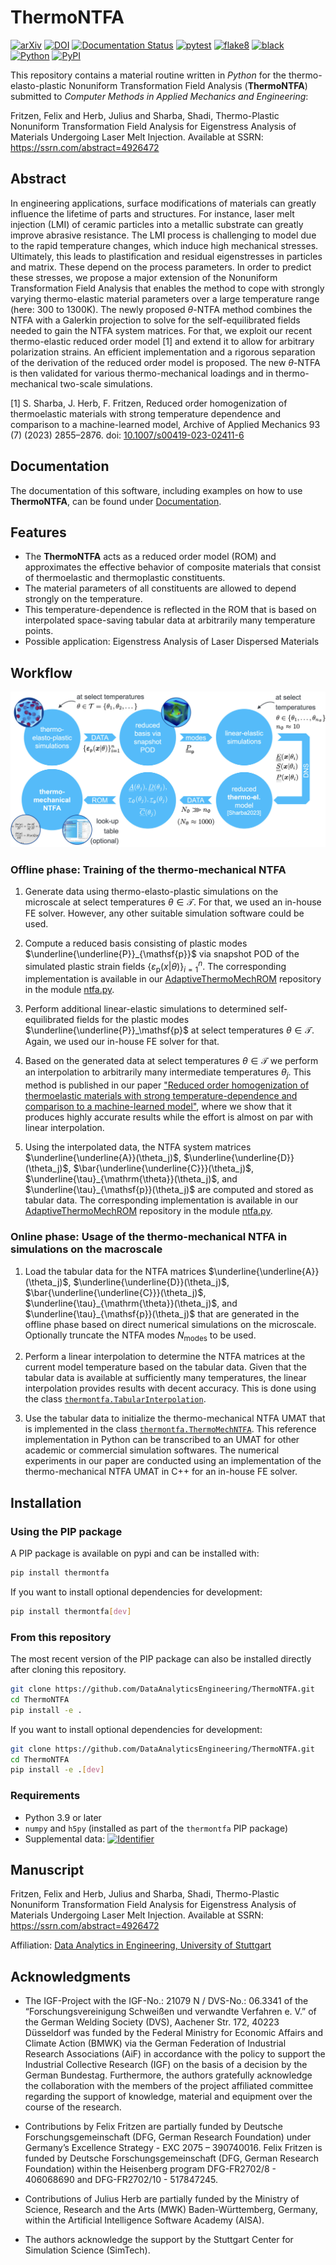 # ThermoNTFA

<!-- The badges we want to display -->
[![arXiv][arxiv-shield]][arxiv-url]
[![DOI][doi-shield]][doi-url]
[![Documentation Status][docs-shield]][docs-url]
[![pytest](https://github.com/DataAnalyticsEngineering/ThermoNTFA/actions/workflows/ci.yml/badge.svg)](https://github.com/DataAnalyticsEngineering/ThermoNTFA/actions/workflows/ci.yml)
[![flake8](https://img.shields.io/badge/flake8-checked-blue.svg)](https://flake8.pycqa.org/)
[![black](https://img.shields.io/badge/code%20style-black-000000.svg)](https://github.com/psf/black)
[![Python](https://img.shields.io/badge/python-3.11-purple.svg)](https://www.python.org/)
[![PyPI](https://img.shields.io/pypi/v/thermontfa)](https://test.pypi.org/project/thermontfa/)
<!--[![MIT License][license-shield]][license-url]-->
<!--[![License: MIT](https://img.shields.io/badge/License-MIT-yellow.svg)](./LICENSE.md)-->


This repository contains a material routine written in *Python* for the thermo-elasto-plastic Nonuniform Transformation Field Analysis (**ThermoNTFA**) submitted to _Computer Methods in Applied Mechanics and Engineering_:

Fritzen, Felix and Herb, Julius and Sharba, Shadi, Thermo-Plastic Nonuniform Transformation Field Analysis for Eigenstress Analysis of Materials Undergoing Laser Melt Injection. Available at SSRN: <https://ssrn.com/abstract=4926472>

## Abstract

In engineering applications, surface modifications of materials can greatly influence the lifetime of parts and structures. For instance, laser melt injection (LMI) of ceramic particles into a metallic substrate can greatly improve abrasive resistance. The LMI process is challenging to model due to the rapid temperature changes, which induce high mechanical stresses. Ultimately, this leads to plastification and residual eigenstresses in particles and matrix. These depend on the process parameters. In order to predict these stresses, we propose a major extension of the Nonuniform Transformation Field Analysis that enables the method to cope with strongly varying thermo-elastic material parameters over a large temperature range (here: 300 to 1300K). The newly proposed $\theta$-NTFA method combines the NTFA with a Galerkin projection to solve for the self-equilibrated fields needed to gain the NTFA system matrices. For that, we exploit our recent thermo-elastic reduced order model [1] and extend it to allow for arbitrary polarization strains.  An efficient implementation and a rigorous separation of the derivation of the reduced order model is proposed. The new $\theta$-NTFA is then validated for various thermo-mechanical loadings and in thermo-mechanical two-scale simulations.

[1] S. Sharba, J. Herb, F. Fritzen, Reduced order homogenization of thermoelastic materials with strong temperature
dependence and comparison to a machine-learned model, Archive of Applied Mechanics 93 (7) (2023) 2855–2876.
doi: [10.1007/s00419-023-02411-6](https://doi.org/10.1007/s00419-023-02411-6)

## Documentation

The documentation of this software, including examples on how to use **ThermoNTFA**, can be found under [Documentation](https://DataAnalyticsEngineering.github.io/ThermoNTFA/).

## Features

- The **ThermoNTFA** acts as a reduced order model (ROM) and approximates the effective behavior of composite materials that consist of thermoelastic and thermoplastic constituents.
- The material parameters of all constituents are allowed to depend strongly on the temperature.
- This temperature-dependence is reflected in the ROM that is based on interpolated space-saving tabular data at arbitrarily many temperature points.
- Possible application: Eigenstress Analysis of Laser Dispersed Materials

## Workflow

![thermoNTFA](https://github.com/DataAnalyticsEngineering/ThermoNTFA/blob/main/docs/images/ntfa_workflow.jpg?raw=True "workflow")

### Offline phase: Training of the thermo-mechanical NTFA

1. Generate data using thermo-elasto-plastic simulations on the microscale at select temperatures $`\theta \in \mathcal{T}`$.
For that, we used an in-house FE solver. However, any other suitable simulation software could be used.

2. Compute a reduced basis consisting of plastic modes $`\underline{\underline{P}}_{\mathsf{p}}`$ via snapshot POD of the simulated plastic strain fields $`\{\varepsilon_\mathsf{p}(x | \theta)\}^n_{i=1}`$.
The corresponding implementation is available in our [AdaptiveThermoMechROM](https://github.com/DataAnalyticsEngineering/AdaptiveThermoMechROM) repository in the module [ntfa.py](https://github.com/DataAnalyticsEngineering/AdaptiveThermoMechROM/blob/ntfa/ntfa.py).

3. Perform additional linear-elastic simulations to determined self-equilibrated fields for the plastic modes $`\underline{\underline{P}}_\mathsf{p}`$ at select temperatures $`\theta \in \mathcal{T}`$.
Again, we used our in-house FE solver for that.

4. Based on the generated data at select temperatures $`\theta \in \mathcal{T}`$ we perform an interpolation to arbitrarily many intermediate temperatures $`\theta_j`$.
This method is published in our paper ["Reduced order homogenization of thermoelastic materials with strong temperature-dependence and comparison to a machine-learned model"](https://doi.org/10.1007/s00419-023-02411-6), where we show that it produces highly accurate results while the effort is almost on par with linear interpolation.

5. Using the interpolated data, the NTFA system matrices $`\underline{\underline{A}}(\theta_j)`$, $`\underline{\underline{D}}(\theta_j)`$, $`\bar{\underline{\underline{C}}}(\theta_j)`$, $`\underline{\tau}_{\mathrm{\theta}}(\theta_j)`$, and $`\underline{\tau}_{\mathsf{p}}(\theta_j)`$ are computed and stored as tabular data.
The corresponding implementation is available in our [AdaptiveThermoMechROM](https://github.com/DataAnalyticsEngineering/AdaptiveThermoMechROM) repository in the module [ntfa.py](https://github.com/DataAnalyticsEngineering/AdaptiveThermoMechROM/blob/ntfa/ntfa.py).

### Online phase: Usage of the thermo-mechanical NTFA in simulations on the macroscale

1. Load the tabular data for the NTFA matrices $`\underline{\underline{A}}(\theta_j)`$, $`\underline{\underline{D}}(\theta_j)`$, $`\bar{\underline{\underline{C}}}(\theta_j)`$, $`\underline{\tau}_{\mathrm{\theta}}(\theta_j)`$, and $`\underline{\tau}_{\mathsf{p}}(\theta_j)`$ that are generated in the offline phase based on direct numerical simulations on the microscale.
Optionally truncate the NTFA modes $`N_{\mathrm{modes}}`$ to be used.

2. Perform a linear interpolation to determine the NTFA matrices at the current model temperature based on the tabular data.
Given that the tabular data is available at sufficiently many temperatures, the linear interpolation provides results with decent accuracy.
This is done using the class [`thermontfa.TabularInterpolation`](https://github.com/DataAnalyticsEngineering/ThermoNTFA/blob/main/thermontfa/tabular_interpolation.py).

3. Use the tabular data to initialize the thermo-mechanical NTFA UMAT that is implemented in the class [`thermontfa.ThermoMechNTFA`](https://github.com/DataAnalyticsEngineering/ThermoNTFA/blob/main/thermontfa/thermoNTFA.py).
This reference implementation in Python can be transcribed to an UMAT for other academic or commercial simulation softwares.
The numerical experiments in our paper are conducted using an implementation of the thermo-mechanical NTFA UMAT in C++ for an in-house FE solver.

## Installation

### Using the PIP package

A PIP package is available on pypi and can be installed with:

```bash
pip install thermontfa
```

If you want to install optional dependencies for development:

```bash
pip install thermontfa[dev]
```

### From this repository

The most recent version of the PIP package can also be installed directly after cloning this repository.

```bash
git clone https://github.com/DataAnalyticsEngineering/ThermoNTFA.git
cd ThermoNTFA
pip install -e .
```

If you want to install optional dependencies for development:

```bash
git clone https://github.com/DataAnalyticsEngineering/ThermoNTFA.git
cd ThermoNTFA
pip install -e .[dev]
```

### Requirements

- Python 3.9 or later
- `numpy` and `h5py` (installed as part of the `thermontfa` PIP package)
- Supplemental data: [![Identifier](https://img.shields.io/badge/doi-10.18419%2Fdarus--4446-d45815.svg)](https://doi.org/10.18419/darus-4446)

<!--All necessary data can be downloaded from [DaRUS](https://darus.uni-stuttgart.de/) using the script [`download_data.sh`](download_data.sh).-->

## Manuscript

Fritzen, Felix and Herb, Julius and Sharba, Shadi, Thermo-Plastic Nonuniform Transformation Field Analysis for Eigenstress Analysis of Materials Undergoing Laser Melt Injection. Available at SSRN: https://ssrn.com/abstract=4926472

Affiliation: [Data Analytics in Engineering, University of Stuttgart](http://www.mib.uni-stuttgart.de/dae)

## Acknowledgments

- The IGF-Project with the IGF-No.: 21079 N / DVS-No.: 06.3341 of the “Forschungsvereinigung Schweißen und verwandte Verfahren e.
  V.” of the German Welding Society (DVS), Aachener Str. 172, 40223 Düsseldorf was funded by the Federal Ministry for Economic
  Affairs and Climate Action (BMWK) via the German Federation of Industrial Research Associations (AiF) in accordance with the
  policy to support the Industrial Collective Research (IGF) on the basis of a decision by the German Bundestag. Furthermore, the
  authors gratefully acknowledge the collaboration with the members of the project affiliated committee regarding the support of
  knowledge, material and equipment over the course of the research.

- Contributions by Felix Fritzen are partially funded by Deutsche Forschungsgemeinschaft (DFG, German Research Foundation) under
  Germany’s Excellence Strategy - EXC 2075 – 390740016. Felix Fritzen is funded by Deutsche Forschungsgemeinschaft (DFG, German
  Research Foundation) within the Heisenberg program DFG-FR2702/8 - 406068690 and DFG-FR2702/10 - 517847245.

- Contributions of Julius Herb are partially funded by the Ministry of Science, Research and the Arts (MWK) Baden-Württemberg, Germany, within the Artificial Intelligence Software Academy (AISA).

- The authors acknowledge the support by the Stuttgart Center for Simulation Science (SimTech).

[license-shield]: https://img.shields.io/github/license/DataAnalyticsEngineering/ThermoNTFA.svg
[license-url]: https://github.com/DataAnalyticsEngineering/ThermoNTFA/blob/main/LICENSE
[doi-shield]: https://img.shields.io/badge/doi-10.18419%2Fdarus--4446-d45815.svg
[doi-url]: https://doi.org/10.18419/darus-4446
[arxiv-shield]: https://img.shields.io/badge/SSRN-4926472-b31b1b.svg
[arxiv-url]: https://papers.ssrn.com/sol3/papers.cfm?abstract_id=4926472
[docs-url]: https://DataAnalyticsEngineering.github.io/ThermoNTFA
[docs-shield]: https://img.shields.io/badge/docs-online-blue.svg
